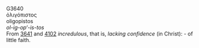 G3640  
ὀλιγόπιστος  
oligopistos  
*ol-ig-op‘-is-tos*  
From [3641](g3641) and [4102](g4102) *incredulous*, that is, *lacking*
*confidence* (in Christ): - of little faith.  
